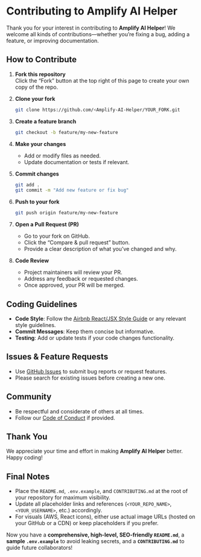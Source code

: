 # Contributing to Amplify AI Helper

Thank you for your interest in contributing to **Amplify AI Helper**! We welcome all kinds of contributions—whether you’re fixing a bug, adding a feature, or improving documentation.

## How to Contribute

1. **Fork this repository**  
   Click the “Fork” button at the top right of this page to create your own copy of the repo.

2. **Clone your fork**

   ```bash
   git clone https://github.com/<Amplify-AI-Helper/YOUR_FORK.git
   ```

3. **Create a feature branch**

   ```bash
   git checkout -b feature/my-new-feature
   ```

4. **Make your changes**

   - Add or modify files as needed.
   - Update documentation or tests if relevant.

5. **Commit changes**

   ```bash
   git add .
   git commit -m "Add new feature or fix bug"
   ```

6. **Push to your fork**

   ```bash
   git push origin feature/my-new-feature
   ```

7. **Open a Pull Request (PR)**

   - Go to your fork on GitHub.
   - Click the “Compare & pull request” button.
   - Provide a clear description of what you’ve changed and why.

8. **Code Review**
   - Project maintainers will review your PR.
   - Address any feedback or requested changes.
   - Once approved, your PR will be merged.

## Coding Guidelines

- **Code Style**: Follow the [Airbnb React/JSX Style Guide](https://github.com/airbnb/javascript/tree/master/react) or any relevant style guidelines.
- **Commit Messages**: Keep them concise but informative.
- **Testing**: Add or update tests if your code changes functionality.

## Issues & Feature Requests

- Use [GitHub Issues](https://github.com/abdulazizcan/Amplify-AI-Helper/issues) to submit bug reports or request features.
- Please search for existing issues before creating a new one.

## Community

- Be respectful and considerate of others at all times.
- Follow our [Code of Conduct](CODE_OF_CONDUCT.md) if provided.

## Thank You

We appreciate your time and effort in making **Amplify AI Helper** better. Happy coding!

## Final Notes

- Place the `README.md`, `.env.example`, and `CONTRIBUTING.md` at the root of your repository for maximum visibility.
- Update all placeholder links and references (`<YOUR_REPO_NAME>`, `<YOUR_USERNAME>`, etc.) accordingly.
- For visuals (AWS, React icons), either use actual image URLs (hosted on your GitHub or a CDN) or keep placeholders if you prefer.

Now you have a **comprehensive, high-level, SEO-friendly `README.md`**, a **sample `.env.example`** to avoid leaking secrets, and a **`CONTRIBUTING.md`** to guide future collaborators!
